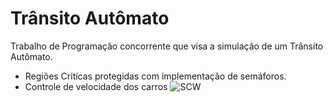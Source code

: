 # Trânsito Autômato
Trabalho de Programação concorrente que visa a simulação de um Trânsito Autômato.
* Regiões Critícas protegidas com implementação de semáforos.
* Controle de velocidade dos carros
![SCW](com/nathan/res/img/scw.gif)
